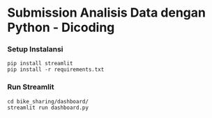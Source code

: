 # Submission Analisis Data dengan Python - Dicoding

### Setup Instalansi
```
pip install streamlit  
pip install -r requirements.txt
```

### Run Streamlit
```
cd bike_sharing/dashboard/  
streamlit run dashboard.py
```
